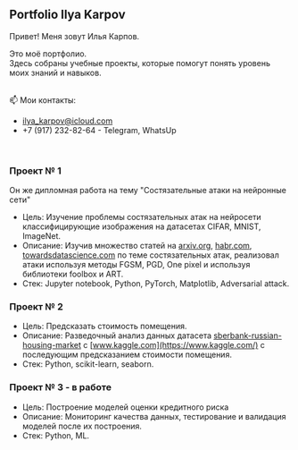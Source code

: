 ## Portfolio Ilya Karpov 

Привет! Меня зовут Илья Карпов.  
  
Это моё портфолио.  
Здесь собраны учебные проекты, которые помогут понять уровень моих знаний и навыков.  
<br />  
  
📫 Мои контакты:
- ilya_karpov@icloud.com
- +7 (917) 232-82-64 - Telegram, WhatsUp
<br />

### Проект № 1  
Он же дипломная работа на тему "Состязательные атаки на нейронные сети"  
- Цель: Изучение проблемы состязательных атак на нейросети классифицирующие изображения на датасетах CIFAR, MNIST, ImageNet.
- Описание: Изучив множество статей на [arxiv.org](https://arxiv.org/), [habr.com](https://habr.com/ru/all/), [towardsdatascience.com](https://towardsdatascience.com/) по теме состязательных атак, реализовал атаки используя методы FGSM, PGD, One pixel и используя библиотеки foolbox и ART.
- Стек: Jupyter notebook, Python, PyTorch, Matplotlib, Adversarial attack.
  
### Проект № 2
- Цель: Предсказать стоимость помещения.
- Описание: Разведочный анализ данных датасета [sberbank-russian-housing-market](https://www.kaggle.com/competitions/sberbank-russian-housing-market) с [www.kaggle.com](https://www.kaggle.com/) с последующим предсказанием стоимости помещения.
- Стек: Python, scikit-learn, seaborn.

### Проект № 3 - в работе
- Цель: Построение моделей оценки кредитного риска
- Описание: Мониторинг качества данных, тестирование и валидация моделей после их построения.
- Стек: Python, ML.
